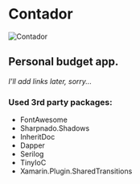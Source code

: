 # Contador
![Contador](https://github.com/JakubOciepa/Contador/workflows/Contador/badge.svg)

## Personal budget app.
_I'll add links later, sorry..._
### Used 3rd party packages:
- FontAwesome
- Sharpnado.Shadows
- InheritDoc
- Dapper
- Serilog
- TinyIoC
- Xamarin.Plugin.SharedTransitions